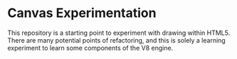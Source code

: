 # Canvas Experimentation

This repository is a starting point to experiment with drawing within HTML5. There are many potential points of refactoring, and this is solely a learning experiment to learn some components of the V8 engine.
